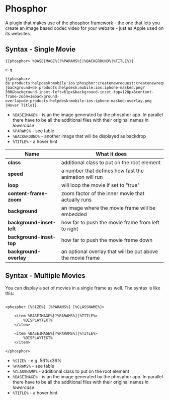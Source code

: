 Phosphor
========

A plugin that makes use of the [phosphor framework](https://github.com/divergentmedia/phosphorframework) - the one that lets you create an image based codec video for your website - just as Apple used on its websites.

Syntax - Single Movie
------
```
{{phosphor> %BASEIMAGE%[?%PARAMS%]|%BACKGROUND%|%TITLE%}}

e.g

{{phosphor> de:products:helpdesk:mobile:ios:phosphor:createnewrequest:createnewrequest.jpg |background=de:products:helpdesk:mobile:ios:iphone-masked.png?300&background-inset-left=61px&background-inset-top=128px&content-frame-zoom=1&background-overlay=de:products:helpdesk:mobile:ios:iphone-masked-overlay.png |Hover Title}}
```

  * `%BASEIMAGE%` - is an the image generated by the phosphor app. In parallel there have to be all the additional files with their original names _in lowercase_
  * `%PARAMS%` - see table
  * `%BACKGROUND%` - another image that will be displayed as backdrop
  * `%TITLE%` - a hover hint

Name | What it does
-----|-------------
**class** | additional class to put on the root element
**speed** | a number that defines how fast the animation will run
**loop** | will loop the movie if set to "true"
**content-frame-zoom** | zoom factor of the inner movie that actually runs
**background** | an image where the movie frame will be embedded
**background-inset-left** | how far to push the movie frame from left to right
**background-inset-top** | how far to push the movie frame down
**background-overlay** | an optional overlay that will be put above the movie frame

Syntax - Multiple Movies
----
You can display a set of movies in a single frame as well. The syntax is like this:

```

<phosphor [%SIZE%] [%PARAMS%] [%CLASSNAME%]>

	<item %BASEIMAGE%[?%PARAMS%]|%TITLE%>
		%DISPLAYTEXT%
	</item>

	<item %BASEIMAGE%[?%PARAMS%]|%TITLE%>
		%DISPLAYTEXT%
	</item>

</phosphor>

```

  * `%SIZE%` - e.g. 56%x36%
  * `%PARAMS%` - see table
  * `%CLASSNAME%` - additional class to put on the root element
  * `%BASEIMAGE%` - is an the image generated by the phosphor app. In parallel there have to be all the additional files with their original names _in lowercase_
  * `%TITLE%` - a hover hint
